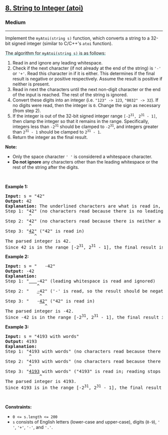 <h2><a href="https://leetcode.com/problems/string-to-integer-atoi/">8. String to Integer (atoi)</a></h2><h3>Medium</h3><hr><div style="user-select: auto;"><p style="user-select: auto;">Implement the <code style="user-select: auto;">myAtoi(string s)</code> function, which converts a string to a 32-bit signed integer (similar to C/C++'s <code style="user-select: auto;">atoi</code> function).</p>

<p style="user-select: auto;"><lclighter data-id="lgt257511490" data-bundle-id="0" style="background-image: linear-gradient(transparent 0%, transparent calc(50% - 4px), rgb(204, 242, 241) calc(50% - 4px), rgb(204, 242, 241) 100%); transition: background-position 120ms ease-in-out 0s, padding 120ms ease-in-out 0s; background-size: 100% 200%; background-position: initial; user-select: auto;">The algorithm for </lclighter><code style="user-select: auto;"><lclighter data-id="lgt257511490" data-bundle-id="0" style="background-image: linear-gradient(transparent 0%, transparent calc(50% - 4px), rgb(204, 242, 241) calc(50% - 4px), rgb(204, 242, 241) 100%); transition: background-position 120ms ease-in-out 0s, padding 120ms ease-in-out 0s; background-size: 100% 200%; background-position: initial; user-select: auto;">myAtoi(string s)</lclighter></code><lclighter data-id="lgt257511490" data-bundle-id="0" style="background-image: linear-gradient(transparent 0%, transparent calc(50% - 4px), rgb(204, 242, 241) calc(50% - 4px), rgb(204, 242, 241) 100%); transition: background-position 120ms ease-in-out 0s, padding 120ms ease-in-out 0s; background-size: 100% 200%; background-position: initial; user-select: auto;"> is as follows:</lclighter><div class="LinerThreadIcon LinerFirst " data-highlight-id="257511490" data-bundle-id="0" id="lgt257511490" style="background-image: url(&quot;https://photo.getliner.com/liner-service-bucket/user_photo_default/color-7/B.svg&quot;); user-select: auto;">
        <div class="LinerThreadIcon__dim" style="user-select: auto;"></div>
        <div class="LinerThreadIcon__mentioned" style="user-select: auto;">
          <div class="LinerThreadIcon__mentionedImg" style="user-select: auto;"></div>
        </div>
        <div class="LinerThreadIcon__onlyMe" style="user-select: auto;">
          <div class="LinerThreadIcon__onlyMeImg" style="user-select: auto;"></div>
        </div>
      </div></p>

<ol style="user-select: auto;">
	<li style="user-select: auto;">Read in and ignore any leading whitespace.</li>
	<li style="user-select: auto;">Check if the next character (if not already at the end of the string) is <code style="user-select: auto;">'-'</code> or <code style="user-select: auto;">'+'</code>. Read this character in if it is either. This determines if the final result is negative or positive respectively. Assume the result is positive if neither is present.</li>
	<li style="user-select: auto;">Read in next the characters until the next non-digit character or the end of the input is reached. The rest of the string is ignored.</li>
	<li style="user-select: auto;">Convert these digits into an integer (i.e. <code style="user-select: auto;">"123" -&gt; 123</code>, <code style="user-select: auto;">"0032" -&gt; 32</code>). If no digits were read, then the integer is <code style="user-select: auto;">0</code>. Change the sign as necessary (from step 2).</li>
	<li style="user-select: auto;">If the integer is out of the 32-bit signed integer range <code style="user-select: auto;">[-2<sup style="user-select: auto;">31</sup>, 2<sup style="user-select: auto;">31</sup> - 1]</code>, then clamp the integer so that it remains in the range. Specifically, integers less than <code style="user-select: auto;">-2<sup style="user-select: auto;">31</sup></code> should be clamped to <code style="user-select: auto;">-2<sup style="user-select: auto;">31</sup></code>, and integers greater than <code style="user-select: auto;">2<sup style="user-select: auto;">31</sup> - 1</code> should be clamped to <code style="user-select: auto;">2<sup style="user-select: auto;">31</sup> - 1</code>.</li>
	<li style="user-select: auto;">Return the integer as the final result.</li>
</ol>

<p style="user-select: auto;"><strong style="user-select: auto;">Note:</strong></p>

<ul style="user-select: auto;">
	<li style="user-select: auto;">Only the space character <code style="user-select: auto;">' '</code> is considered a whitespace character.</li>
	<li style="user-select: auto;"><strong style="user-select: auto;">Do not ignore</strong> any characters other than the leading whitespace or the rest of the string after the digits.</li>
</ul>

<p style="user-select: auto;">&nbsp;</p>
<p style="user-select: auto;"><strong style="user-select: auto;">Example 1:</strong></p>

<pre style="user-select: auto;"><strong style="user-select: auto;">Input:</strong> s = "42"
<strong style="user-select: auto;">Output:</strong> 42
<strong style="user-select: auto;">Explanation:</strong> The underlined characters are what is read in, the caret is the current reader position.
Step 1: "42" (no characters read because there is no leading whitespace)
         ^
Step 2: "42" (no characters read because there is neither a '-' nor '+')
         ^
Step 3: "<u style="user-select: auto;">42</u>" ("42" is read in)
           ^
The parsed integer is 42.
Since 42 is in the range [-2<sup style="user-select: auto;">31</sup>, 2<sup style="user-select: auto;">31</sup> - 1], the final result is 42.
</pre>

<p style="user-select: auto;"><strong style="user-select: auto;">Example 2:</strong></p>

<pre style="user-select: auto;"><strong style="user-select: auto;">Input:</strong> s = "   -42"
<strong style="user-select: auto;">Output:</strong> -42
<strong style="user-select: auto;">Explanation:</strong>
Step 1: "<u style="user-select: auto;">   </u>-42" (leading whitespace is read and ignored)
            ^
Step 2: "   <u style="user-select: auto;">-</u>42" ('-' is read, so the result should be negative)
             ^
Step 3: "   -<u style="user-select: auto;">42</u>" ("42" is read in)
               ^
The parsed integer is -42.
Since -42 is in the range [-2<sup style="user-select: auto;">31</sup>, 2<sup style="user-select: auto;">31</sup> - 1], the final result is -42.
</pre>

<p style="user-select: auto;"><strong style="user-select: auto;">Example 3:</strong></p>

<pre style="user-select: auto;"><strong style="user-select: auto;">Input:</strong> s = "4193 with words"
<strong style="user-select: auto;">Output:</strong> 4193
<strong style="user-select: auto;">Explanation:</strong>
Step 1: "4193 with words" (no characters read because there is no leading whitespace)
         ^
Step 2: "4193 with words" (no characters read because there is neither a '-' nor '+')
         ^
Step 3: "<u style="user-select: auto;">4193</u> with words" ("4193" is read in; reading stops because the next character is a non-digit)
             ^
The parsed integer is 4193.
Since 4193 is in the range [-2<sup style="user-select: auto;">31</sup>, 2<sup style="user-select: auto;">31</sup> - 1], the final result is 4193.
</pre>

<p style="user-select: auto;">&nbsp;</p>
<p style="user-select: auto;"><strong style="user-select: auto;">Constraints:</strong></p>

<ul style="user-select: auto;">
	<li style="user-select: auto;"><code style="user-select: auto;">0 &lt;= s.length &lt;= 200</code></li>
	<li style="user-select: auto;"><code style="user-select: auto;">s</code> consists of English letters (lower-case and upper-case), digits (<code style="user-select: auto;">0-9</code>), <code style="user-select: auto;">' '</code>, <code style="user-select: auto;">'+'</code>, <code style="user-select: auto;">'-'</code>, and <code style="user-select: auto;">'.'</code>.</li>
</ul>
</div>